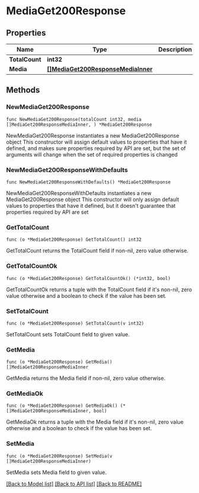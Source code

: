 # MediaGet200Response

## Properties

Name | Type | Description | Notes
------------ | ------------- | ------------- | -------------
**TotalCount** | **int32** |  | 
**Media** | [**[]MediaGet200ResponseMediaInner**](MediaGet200ResponseMediaInner.md) |  | 

## Methods

### NewMediaGet200Response

`func NewMediaGet200Response(totalCount int32, media []MediaGet200ResponseMediaInner, ) *MediaGet200Response`

NewMediaGet200Response instantiates a new MediaGet200Response object
This constructor will assign default values to properties that have it defined,
and makes sure properties required by API are set, but the set of arguments
will change when the set of required properties is changed

### NewMediaGet200ResponseWithDefaults

`func NewMediaGet200ResponseWithDefaults() *MediaGet200Response`

NewMediaGet200ResponseWithDefaults instantiates a new MediaGet200Response object
This constructor will only assign default values to properties that have it defined,
but it doesn't guarantee that properties required by API are set

### GetTotalCount

`func (o *MediaGet200Response) GetTotalCount() int32`

GetTotalCount returns the TotalCount field if non-nil, zero value otherwise.

### GetTotalCountOk

`func (o *MediaGet200Response) GetTotalCountOk() (*int32, bool)`

GetTotalCountOk returns a tuple with the TotalCount field if it's non-nil, zero value otherwise
and a boolean to check if the value has been set.

### SetTotalCount

`func (o *MediaGet200Response) SetTotalCount(v int32)`

SetTotalCount sets TotalCount field to given value.


### GetMedia

`func (o *MediaGet200Response) GetMedia() []MediaGet200ResponseMediaInner`

GetMedia returns the Media field if non-nil, zero value otherwise.

### GetMediaOk

`func (o *MediaGet200Response) GetMediaOk() (*[]MediaGet200ResponseMediaInner, bool)`

GetMediaOk returns a tuple with the Media field if it's non-nil, zero value otherwise
and a boolean to check if the value has been set.

### SetMedia

`func (o *MediaGet200Response) SetMedia(v []MediaGet200ResponseMediaInner)`

SetMedia sets Media field to given value.



[[Back to Model list]](../README.md#documentation-for-models) [[Back to API list]](../README.md#documentation-for-api-endpoints) [[Back to README]](../README.md)



